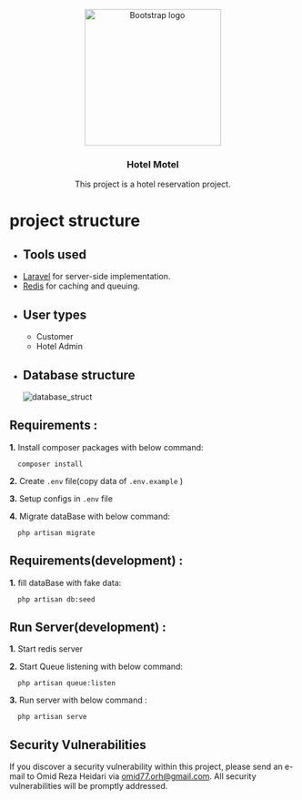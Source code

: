 <p align="center">
  <a href="https://getbootstrap.com/">
    <img src="https://user-images.githubusercontent.com/30191548/135165218-05c4655c-81e1-4ae5-896e-41cabfd1e7f2.jpg" alt="Bootstrap logo" width="240" height="240">
  </a>
</p>
<h3 align="center">Hotel Motel</h3>
<p align="center">
  This project is a hotel reservation project.
</p>

# project structure

- ## Tools used
<ul> 
    <li><a href="https://laravel.com">Laravel</a> for server-side implementation.</li>
    <li><a href="https://redis.io/">Redis</a> for caching and queuing.</li>
</ul>


- ## User types
    - Customer
    - Hotel Admin
    
- ## Database structure 

  ![database_struct](https://user-images.githubusercontent.com/30191548/135037522-5f964bf3-8669-4a71-adee-919cc11661cb.png)




## Requirements :

**1.** Install composer packages with below command:

```shell script
  composer install
```

**2.** Create `.env` file(copy data of `.env.example` )

**3.** Setup configs in `.env` file

**4.** Migrate dataBase with below command:

```shell script
  php artisan migrate
```

## Requirements(development) :

**1.** fill dataBase with fake data:
 
```shell script
  php artisan db:seed
```

## Run Server(development) :

**1.** Start redis server

**2.** Start Queue listening with below command:

```shell script
  php artisan queue:listen
```

**3.** Run server with below command :
```shell script
  php artisan serve
```


## Security Vulnerabilities

If you discover a security vulnerability within this project, please send an e-mail to Omid Reza Heidari via [omid77.orh@gmail.com](mailto:omid77.orh@gmail.com). All security vulnerabilities will be promptly addressed.
